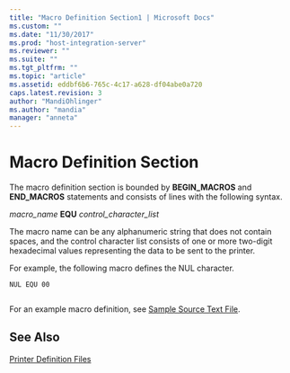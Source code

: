 ```yaml
---
title: "Macro Definition Section1 | Microsoft Docs"
ms.custom: ""
ms.date: "11/30/2017"
ms.prod: "host-integration-server"
ms.reviewer: ""
ms.suite: ""
ms.tgt_pltfrm: ""
ms.topic: "article"
ms.assetid: eddbf6b6-765c-4c17-a628-df04abe0a720
caps.latest.revision: 3
author: "MandiOhlinger"
ms.author: "mandia"
manager: "anneta"
---
```

# Macro Definition Section
The macro definition section is bounded by **BEGIN_MACROS** and **END_MACROS** statements and consists of lines with the following syntax.  
  
 *macro_name* **EQU** *control_character_list*  
  
 The macro name can be any alphanumeric string that does not contain spaces, and the control character list consists of one or more two-digit hexadecimal values representing the data to be sent to the printer.  
  
 For example, the following macro defines the NUL character.  
  
```  
NUL EQU 00  
  
```  
  
 For an example macro definition, see [Sample Source Text File](../core/sample-source-text-file2.md).  
  
## See Also  
 [Printer Definition Files](../core/printer-definition-files2.md)